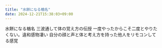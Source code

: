 ```yaml
---
title: "水餅になる楢名"
date: 2024-12-21T15:38:03+09:00
---
```

水餅になる楢名
三波通して体の覚え方の伝授
一度やったからこそ二度とやりたくない。違和感物凄い
自分の顔と声と体と考え方を持った他人をリモコンしてる感覚
